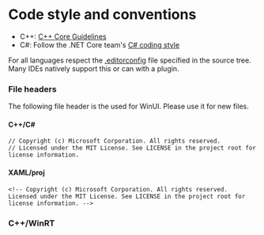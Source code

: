 # Code style and conventions

* C++: [C++ Core Guidelines](https://github.com/isocpp/CppCoreGuidelines/blob/master/CppCoreGuidelines.md)
* C#: Follow the .NET Core team's [C# coding style](https://github.com/dotnet/corefx/blob/master/Documentation/coding-guidelines/coding-style.md)

For all languages respect the [.editorconfig](https://editorconfig.org/) file 
specified in the source tree. Many IDEs natively support this or can with a 
plugin. 

### File headers

The following file header is the used for WinUI. Please use it for new files.

#### C++/C#
```
// Copyright (c) Microsoft Corporation. All rights reserved.
// Licensed under the MIT License. See LICENSE in the project root for license information.
```

#### XAML/proj

```
<!-- Copyright (c) Microsoft Corporation. All rights reserved. Licensed under the MIT License. See LICENSE in the project root for license information. -->
```

### C++/WinRT
